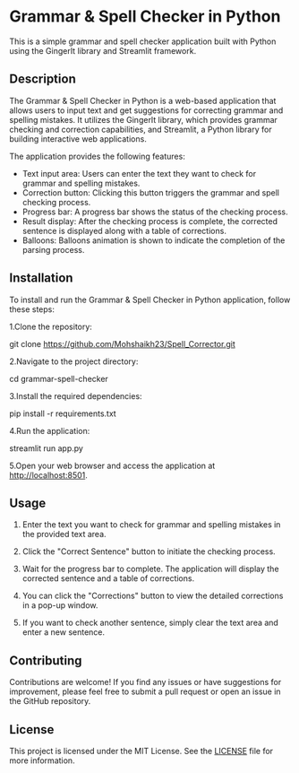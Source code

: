 # Grammar & Spell Checker in Python

This is a simple grammar and spell checker application built with Python using the GingerIt library and Streamlit framework.

## Description

The Grammar & Spell Checker in Python is a web-based application that allows users to input text and get suggestions for correcting grammar and spelling mistakes. It utilizes the GingerIt library, which provides grammar checking and correction capabilities, and Streamlit, a Python library for building interactive web applications.

The application provides the following features:

- Text input area: Users can enter the text they want to check for grammar and spelling mistakes.
- Correction button: Clicking this button triggers the grammar and spell checking process.
- Progress bar: A progress bar shows the status of the checking process.
- Result display: After the checking process is complete, the corrected sentence is displayed along with a table of corrections.
- Balloons: Balloons animation is shown to indicate the completion of the parsing process.

## Installation

To install and run the Grammar & Spell Checker in Python application, follow these steps:

1.Clone the repository:

git clone <https://github.com/Mohshaikh23/Spell_Corrector.git>

2.Navigate to the project directory:

cd grammar-spell-checker

3.Install the required dependencies:

pip install -r requirements.txt

4.Run the application:

streamlit run app.py

5.Open your web browser and access the application at [http://localhost:8501](http://localhost:8501).

## Usage

1. Enter the text you want to check for grammar and spelling mistakes in the provided text area.

2. Click the "Correct Sentence" button to initiate the checking process.

3. Wait for the progress bar to complete. The application will display the corrected sentence and a table of corrections.

4. You can click the "Corrections" button to view the detailed corrections in a pop-up window.

5. If you want to check another sentence, simply clear the text area and enter a new sentence.

## Contributing

Contributions are welcome! If you find any issues or have suggestions for improvement, please feel free to submit a pull request or open an issue in the GitHub repository.

## License

This project is licensed under the MIT License. See the [LICENSE](LICENSE) file for more information.

